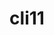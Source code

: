 ---
title: "cli11"
layout: cache
categories: [package, develop-2024-01-21]
meta: {"versions": ["1.9.1"], "compilers": ["gcc@=11.1.0", "gcc@=11.4.0", "gcc@=7.3.1", "gcc@=9.4.0"], "oss": ["amzn2", "ubuntu20.04", "ubuntu22.04"], "platforms": ["linux"], "targets": ["aarch64", "neoverse_n1", "neoverse_v1", "ppc64le", "x86_64_v3"], "stacks": ["aws-isc", "aws-isc-aarch64", "data-vis-sdk", "e4s", "e4s-aarch64", "e4s-neoverse_v1", "e4s-power", "e4s-rocm-external", "root"], "num_specs": 8, "num_specs_by_stack": {"root": 8, "aws-isc-aarch64": 2, "aws-isc": 1, "e4s-neoverse_v1": 1, "e4s-power": 1, "data-vis-sdk": 1, "e4s": 1, "e4s-rocm-external": 1, "e4s-aarch64": 1}}
spec_details: [{"hash": "3drlpilgzar6wkpzq3oncfyhz7z7b6bl", "compiler": "gcc@=7.3.1", "versions": ["1.9.1"], "os": "amzn2", "platform": "linux", "target": "aarch64", "variants": ["build_system=cmake", "build_type=Release", "generator=make", "~ipo"], "stacks": ["root", "aws-isc-aarch64"], "size": "-", "tarball": "https://binaries.spack.io/releases/develop-2024-01-21/build_cache/linux-amzn2-aarch64/gcc-7.3.1/cli11-1.9.1/linux-amzn2-aarch64-gcc-7.3.1-cli11-1.9.1-3drlpilgzar6wkpzq3oncfyhz7z7b6bl.spack"}, {"hash": "55oxdikfwt5saha2ch5m2atgq6xpb5rk", "compiler": "gcc@=7.3.1", "versions": ["1.9.1"], "os": "amzn2", "platform": "linux", "target": "neoverse_n1", "variants": ["build_system=cmake", "build_type=Release", "generator=make", "~ipo"], "stacks": ["root", "aws-isc-aarch64"], "size": "-", "tarball": "https://binaries.spack.io/releases/develop-2024-01-21/build_cache/linux-amzn2-neoverse_n1/gcc-7.3.1/cli11-1.9.1/linux-amzn2-neoverse_n1-gcc-7.3.1-cli11-1.9.1-55oxdikfwt5saha2ch5m2atgq6xpb5rk.spack"}, {"hash": "tybxzvrm54kea46kmi7vlog7dr7adg4d", "compiler": "gcc@=7.3.1", "versions": ["1.9.1"], "os": "amzn2", "platform": "linux", "target": "x86_64_v3", "variants": ["build_system=cmake", "build_type=Release", "generator=make", "~ipo"], "stacks": ["root", "aws-isc"], "size": "-", "tarball": "https://binaries.spack.io/releases/develop-2024-01-21/build_cache/linux-amzn2-x86_64_v3/gcc-7.3.1/cli11-1.9.1/linux-amzn2-x86_64_v3-gcc-7.3.1-cli11-1.9.1-tybxzvrm54kea46kmi7vlog7dr7adg4d.spack"}, {"hash": "hk4jmio2oyss3ftwnw5bylkxidqtbk77", "compiler": "gcc@=11.4.0", "versions": ["1.9.1"], "os": "ubuntu20.04", "platform": "linux", "target": "neoverse_v1", "variants": ["build_system=cmake", "build_type=Release", "generator=make", "~ipo"], "stacks": ["root", "e4s-neoverse_v1"], "size": "-", "tarball": "https://binaries.spack.io/releases/develop-2024-01-21/build_cache/linux-ubuntu20.04-neoverse_v1/gcc-11.4.0/cli11-1.9.1/linux-ubuntu20.04-neoverse_v1-gcc-11.4.0-cli11-1.9.1-hk4jmio2oyss3ftwnw5bylkxidqtbk77.spack"}, {"hash": "djnsdqoo3vr6tgoosjp5645u5ct6kmnz", "compiler": "gcc@=9.4.0", "versions": ["1.9.1"], "os": "ubuntu20.04", "platform": "linux", "target": "ppc64le", "variants": ["build_system=cmake", "build_type=Release", "generator=make", "~ipo"], "stacks": ["e4s-power", "root"], "size": "-", "tarball": "https://binaries.spack.io/releases/develop-2024-01-21/build_cache/linux-ubuntu20.04-ppc64le/gcc-9.4.0/cli11-1.9.1/linux-ubuntu20.04-ppc64le-gcc-9.4.0-cli11-1.9.1-djnsdqoo3vr6tgoosjp5645u5ct6kmnz.spack"}, {"hash": "pmjjvcpvjw5riuiaawag6aqk32lmxarv", "compiler": "gcc@=11.1.0", "versions": ["1.9.1"], "os": "ubuntu20.04", "platform": "linux", "target": "x86_64_v3", "variants": ["build_system=cmake", "build_type=Release", "generator=make", "~ipo"], "stacks": ["root", "data-vis-sdk"], "size": "-", "tarball": "https://binaries.spack.io/releases/develop-2024-01-21/build_cache/linux-ubuntu20.04-x86_64_v3/gcc-11.1.0/cli11-1.9.1/linux-ubuntu20.04-x86_64_v3-gcc-11.1.0-cli11-1.9.1-pmjjvcpvjw5riuiaawag6aqk32lmxarv.spack"}, {"hash": "pzach5wnc5dfazil2jut2a3spyiiwhzq", "compiler": "gcc@=11.4.0", "versions": ["1.9.1"], "os": "ubuntu20.04", "platform": "linux", "target": "x86_64_v3", "variants": ["build_system=cmake", "build_type=Release", "generator=make", "~ipo"], "stacks": ["e4s", "e4s-rocm-external", "root"], "size": "-", "tarball": "https://binaries.spack.io/releases/develop-2024-01-21/build_cache/linux-ubuntu20.04-x86_64_v3/gcc-11.4.0/cli11-1.9.1/linux-ubuntu20.04-x86_64_v3-gcc-11.4.0-cli11-1.9.1-pzach5wnc5dfazil2jut2a3spyiiwhzq.spack"}, {"hash": "uvxbcx6rsyxae7fdfwaxayd65g43judz", "compiler": "gcc@=11.4.0", "versions": ["1.9.1"], "os": "ubuntu22.04", "platform": "linux", "target": "aarch64", "variants": ["build_system=cmake", "build_type=Release", "generator=make", "~ipo"], "stacks": ["e4s-aarch64", "root"], "size": "-", "tarball": "https://binaries.spack.io/releases/develop-2024-01-21/build_cache/linux-ubuntu22.04-aarch64/gcc-11.4.0/cli11-1.9.1/linux-ubuntu22.04-aarch64-gcc-11.4.0-cli11-1.9.1-uvxbcx6rsyxae7fdfwaxayd65g43judz.spack"}]
---